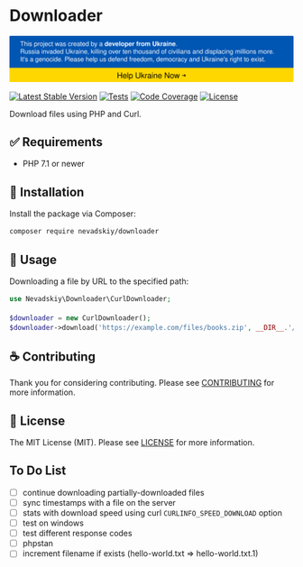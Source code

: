 # Downloader

[![Stand With Ukraine](https://raw.githubusercontent.com/vshymanskyy/StandWithUkraine/main/banner-direct-single.svg)](https://stand-with-ukraine.pp.ua)

[![Latest Stable Version](https://poser.pugx.org/nevadskiy/downloader/v)](https://packagist.org/packages/nevadskiy/downloader)
[![Tests](https://img.shields.io/github/workflow/status/nevadskiy/downloader/Tests?label=tests)](https://packagist.org/packages/nevadskiy/downloader)
[![Code Coverage](https://codecov.io/gh/nevadskiy/downloader/branch/master/graphs/badge.svg?branch=master)](https://packagist.org/packages/nevadskiy/downloader)
[![License](https://poser.pugx.org/nevadskiy/downloader/license)](https://packagist.org/packages/nevadskiy/downloader)

Download files using PHP and Curl.

## ✅ Requirements

- PHP 7.1 or newer

## 🔌 Installation

Install the package via Composer:

```bash
composer require nevadskiy/downloader
````

## 🔨 Usage

Downloading a file by URL to the specified path:

```php
use Nevadskiy\Downloader\CurlDownloader;

$downloader = new CurlDownloader();
$downloader->download('https://example.com/files/books.zip', __DIR__.'/storage/books.zip');
```

## ☕ Contributing

Thank you for considering contributing. Please see [CONTRIBUTING](CONTRIBUTING.md) for more information.

## 📜 License

The MIT License (MIT). Please see [LICENSE](LICENSE) for more information.

## To Do List

- [ ] continue downloading partially-downloaded files
- [ ] sync timestamps with a file on the server
- [ ] stats with download speed using curl `CURLINFO_SPEED_DOWNLOAD` option
- [ ] test on windows
- [ ] test different response codes
- [ ] phpstan
- [ ] increment filename if exists (hello-world.txt => hello-world.txt.1)

